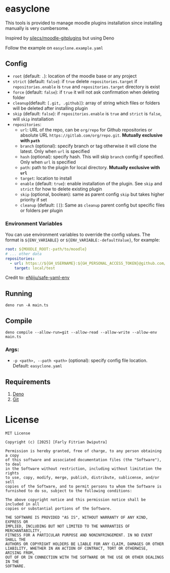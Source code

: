 # easyclone

This tools is provided to manage moodle plugins installation since installing manually is very cumbersome.

Inspired by [silecs/moodle-gitplugins](https://github.com/silecs/moodle-gitplugins) but using Deno

Follow the example on `easyclone.example.yaml`

## Config

- `root` (default: `.`): location of the moodle base or any project
- `strict` (default: `false`): if `true` delete `repositories.target` if `repositories.enable` is `true` and `repositories.target` directory is exist
- `force` (default: `false`): if `true` it will not ask confirmation when deleting folder
- `cleanup`(default: `[.git, .github]`): array of string which files or folders will be deleted after installing plugin
- `skip` (default: `false`): if `repositories.enable` is `true` and `strict` is `false`, will `skip` installation
- `repositories`:
  - `url`: URL of the repo, can be `org/repo` for Github repositories or absolute URL `https://gitlab.com/org/repo.git`. **Mutually exclusive with `path`**
  - `branch` (optional): specify branch or tag otherwise it will clone the latest. Only when `url` is specified
  - `hash` (optional): specify hash. This will skip `branch` config if specified. Only when `url` is specified
  - `path`: path to the plugin for local directory. **Mutually exclusive with `url`**
  - `target`: location to install
  - `enable` (default: `true`): enable installation of the plugin. See `skip` and `strict` for how to delete existing plugin
  - `skip` (optional, boolean): same as parent config `skip` but takes higher priority if set
  - `cleanup` (default: `[]`): Same as `cleanup` parent config but specific files or folders per plugin

### Environment Variables

You can use environment variables to override the config values. The format is `${ENV_VARIABLE}` or `${ENV_VARIABLE:-defaultValue}`, for example:

```yaml
root: ${MOODLE_ROOT:-path/to/moodle}
# ... other data
repositories:
  - url: https://${GH_USERNAME}:${GH_PERSONAL_ACCESS_TOKEN}@github.com/org/repo.git
    target: local/test
```

Credit to: [eNiiju/safe-yaml-env](https://github.com/eNiiju/safe-yaml-env/blob/25937192c97dd9a39788747fb7d2ee6a872c9bc7/src/common/utils.ts)

## Running

`deno run -A main.ts`

## Compile

`deno compile --allow-run=git --allow-read --allow-write --allow-env main.ts`

### Args:

- `-p <path>, --path <path>` (optional): specify config file location. Default: `easyclone.yaml`

## Requirements

1. [Deno](https://deno.com)
2. [Git](https://git.com)

# License

```
MIT License

Copyright (c) [2025] [Farly Fitrian Dwiputra]

Permission is hereby granted, free of charge, to any person obtaining a copy
of this software and associated documentation files (the "Software"), to deal
in the Software without restriction, including without limitation the rights
to use, copy, modify, merge, publish, distribute, sublicense, and/or sell
copies of the Software, and to permit persons to whom the Software is
furnished to do so, subject to the following conditions:

The above copyright notice and this permission notice shall be included in all
copies or substantial portions of the Software.

THE SOFTWARE IS PROVIDED "AS IS", WITHOUT WARRANTY OF ANY KIND, EXPRESS OR
IMPLIED, INCLUDING BUT NOT LIMITED TO THE WARRANTIES OF MERCHANTABILITY,
FITNESS FOR A PARTICULAR PURPOSE AND NONINFRINGEMENT. IN NO EVENT SHALL THE
AUTHORS OR COPYRIGHT HOLDERS BE LIABLE FOR ANY CLAIM, DAMAGES OR OTHER
LIABILITY, WHETHER IN AN ACTION OF CONTRACT, TORT OR OTHERWISE, ARISING FROM,
OUT OF OR IN CONNECTION WITH THE SOFTWARE OR THE USE OR OTHER DEALINGS IN THE
SOFTWARE.
```
